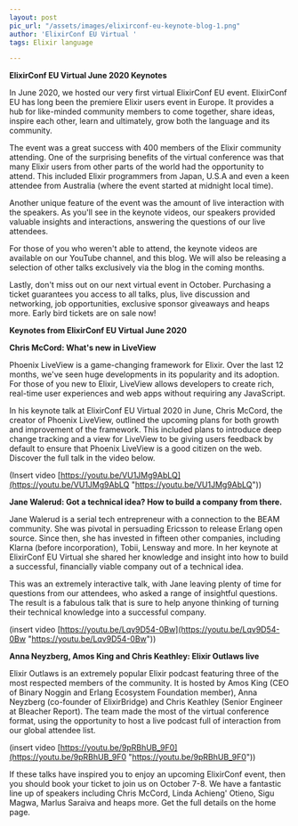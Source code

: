 ```yaml
---
layout: post
pic_url: "/assets/images/elixirconf-eu-keynote-blog-1.png"
author: 'ElixirConf EU Virtual '
tags: Elixir language

---
```

**ElixirConf EU Virtual June 2020 Keynotes**

In June 2020, we hosted our very first virtual ElixirConf EU event. ElixirConf EU has long been the premiere Elixir users event in Europe. It provides a hub for like-minded community members to come together, share ideas, inspire each other, learn and ultimately, grow both the language and its community.

The event was a great success with 400 members of the Elixir community attending. One of the surprising benefits of the virtual conference was that many Elixir users from other parts of the world had the opportunity to attend. This included Elixir programmers from Japan, U.S.A and even a keen attendee from Australia (where the event started at midnight local time).

Another unique feature of the event was the amount of live interaction with the speakers. As you'll see in the keynote videos, our speakers provided valuable insights and interactions, answering the questions of our live attendees.

For those of you who weren't able to attend, the keynote videos are available on our YouTube channel, and this blog. We will also be releasing a selection of other talks exclusively via the blog in the coming months.

Lastly, don't miss out on our next virtual event in October. Purchasing a ticket guarantees you access to all talks, plus, live discussion and networking, job opportunities, exclusive sponsor giveaways and heaps more. Early bird tickets are on sale now!

**Keynotes from ElixirConf EU Virtual June 2020**

**Chris McCord: What's new in LiveView**

Phoenix LiveView is a game-changing framework for Elixir. Over the last 12 months, we've seen huge developments in its popularity and its adoption. For those of you new to Elixir, LiveView allows developers to create rich, real-time user experiences and web apps without requiring any JavaScript.

In his keynote talk at ElixirConf EU Virtual 2020 in June, Chris McCord, the creator of Phoenix LiveView, outlined the upcoming plans for both growth and improvement of the framework. This included plans to introduce deep change tracking and a view for LiveView to be giving users feedback by default to ensure that Phoenix LiveView is a good citizen on the web. Discover the full talk in the video below.

(Insert video [https://youtu.be/VU1JMg9AbLQ](https://youtu.be/VU1JMg9AbLQ "https://youtu.be/VU1JMg9AbLQ"))

**Jane Walerud: Got a technical idea? How to build a company from there.**

Jane Walerud is a serial tech entrepreneur with a connection to the BEAM community. She was pivotal in persuading Ericsson to release Erlang open source. Since then, she has invested in fifteen other companies, including Klarna (before incorporation), Tobii, Lensway and more. In her keynote at ElixirConf EU Virtual she shared her knowledge and insight into how to build a successful, financially viable company out of a technical idea.

This was an extremely interactive talk, with Jane leaving plenty of time for questions from our attendees, who asked a range of insightful questions. The result is a fabulous talk that is sure to help anyone thinking of turning their technical knowledge into a successful company.

(insert video [https://youtu.be/Lqv9D54-0Bw](https://youtu.be/Lqv9D54-0Bw "https://youtu.be/Lqv9D54-0Bw"))

**Anna Neyzberg, Amos King and Chris Keathley: Elixir Outlaws live**

Elixir Outlaws is an extremely popular Elixir podcast featuring three of the most respected members of the community. It is hosted by Amos King (CEO of Binary Noggin and Erlang Ecosystem Foundation member), Anna Neyzberg (co-founder of ElixirBridge) and Chris Keathley (Senior Engineer at Bleacher Report). The team made the most of the virtual conference format, using the opportunity to host a live podcast full of interaction from our global attendee list.

(insert video [https://youtu.be/9pRBhUB_9F0](https://youtu.be/9pRBhUB_9F0 "https://youtu.be/9pRBhUB_9F0"))

If these talks have inspired you to enjoy an upcoming ElixirConf event, then you should book your ticket to join us on October 7-8. We have a fantastic line up of speakers including Chris McCord, Linda Achieng' Otieno, Sigu Magwa, Marlus Saraiva and heaps more. Get the full details on the home page.